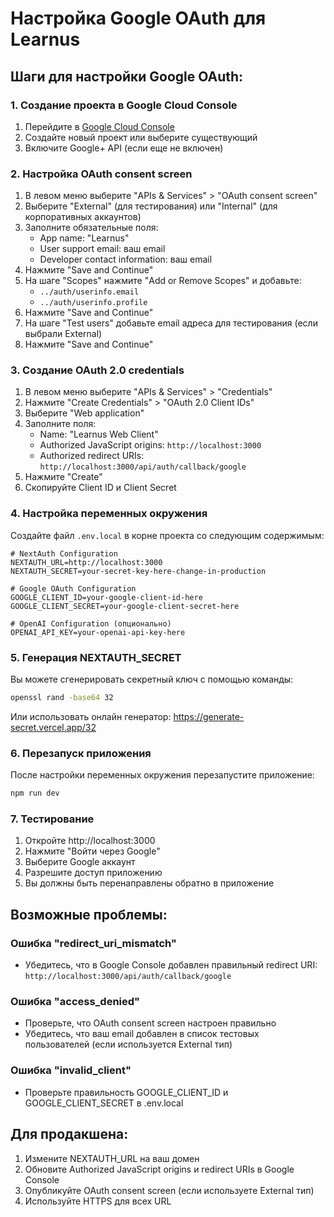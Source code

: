 # Настройка Google OAuth для Learnus

## Шаги для настройки Google OAuth:

### 1. Создание проекта в Google Cloud Console

1. Перейдите в [Google Cloud Console](https://console.cloud.google.com/)
2. Создайте новый проект или выберите существующий
3. Включите Google+ API (если еще не включен)

### 2. Настройка OAuth consent screen

1. В левом меню выберите "APIs & Services" > "OAuth consent screen"
2. Выберите "External" (для тестирования) или "Internal" (для корпоративных аккаунтов)
3. Заполните обязательные поля:
   - App name: "Learnus"
   - User support email: ваш email
   - Developer contact information: ваш email
4. Нажмите "Save and Continue"
5. На шаге "Scopes" нажмите "Add or Remove Scopes" и добавьте:
   - `../auth/userinfo.email`
   - `../auth/userinfo.profile`
6. Нажмите "Save and Continue"
7. На шаге "Test users" добавьте email адреса для тестирования (если выбрали External)
8. Нажмите "Save and Continue"

### 3. Создание OAuth 2.0 credentials

1. В левом меню выберите "APIs & Services" > "Credentials"
2. Нажмите "Create Credentials" > "OAuth 2.0 Client IDs"
3. Выберите "Web application"
4. Заполните поля:
   - Name: "Learnus Web Client"
   - Authorized JavaScript origins: `http://localhost:3000`
   - Authorized redirect URIs: `http://localhost:3000/api/auth/callback/google`
5. Нажмите "Create"
6. Скопируйте Client ID и Client Secret

### 4. Настройка переменных окружения

Создайте файл `.env.local` в корне проекта со следующим содержимым:

```env
# NextAuth Configuration
NEXTAUTH_URL=http://localhost:3000
NEXTAUTH_SECRET=your-secret-key-here-change-in-production

# Google OAuth Configuration
GOOGLE_CLIENT_ID=your-google-client-id-here
GOOGLE_CLIENT_SECRET=your-google-client-secret-here

# OpenAI Configuration (опционально)
OPENAI_API_KEY=your-openai-api-key-here
```

### 5. Генерация NEXTAUTH_SECRET

Вы можете сгенерировать секретный ключ с помощью команды:

```bash
openssl rand -base64 32
```

Или использовать онлайн генератор: https://generate-secret.vercel.app/32

### 6. Перезапуск приложения

После настройки переменных окружения перезапустите приложение:

```bash
npm run dev
```

### 7. Тестирование

1. Откройте http://localhost:3000
2. Нажмите "Войти через Google"
3. Выберите Google аккаунт
4. Разрешите доступ приложению
5. Вы должны быть перенаправлены обратно в приложение

## Возможные проблемы:

### Ошибка "redirect_uri_mismatch"
- Убедитесь, что в Google Console добавлен правильный redirect URI: `http://localhost:3000/api/auth/callback/google`

### Ошибка "access_denied"
- Проверьте, что OAuth consent screen настроен правильно
- Убедитесь, что ваш email добавлен в список тестовых пользователей (если используется External тип)

### Ошибка "invalid_client"
- Проверьте правильность GOOGLE_CLIENT_ID и GOOGLE_CLIENT_SECRET в .env.local

## Для продакшена:

1. Измените NEXTAUTH_URL на ваш домен
2. Обновите Authorized JavaScript origins и redirect URIs в Google Console
3. Опубликуйте OAuth consent screen (если используете External тип)
4. Используйте HTTPS для всех URL
